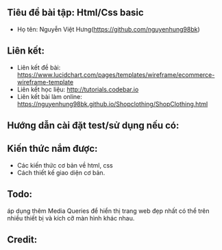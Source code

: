 ## Tiêu đề bài tập: Html/Css basic
* Họ tên: Nguyễn Việt Hưng(https://github.com/nguyenhung98bk)

## Liên kết:
* Liên kết đề bài: https://www.lucidchart.com/pages/templates/wireframe/ecommerce-wireframe-template
* Liên kết học liệu: http://tutorials.codebar.io
* Liên kết bài làm online: https://nguyenhung98bk.github.io/Shopclothing/ShopClothing.html

## Hướng dẫn cài đặt test/sử dụng nếu có:
## Kiến thức nắm được:
* Các kiến thức cơ bản về html, css
* Cách thiết kế giao diện cơ bản.

## Todo: 
áp dụng thêm Media Queries để hiển thị trang web đẹp nhất có thể trên nhiều thiết bị và kích cỡ màn hình khác nhau.

## Credit: